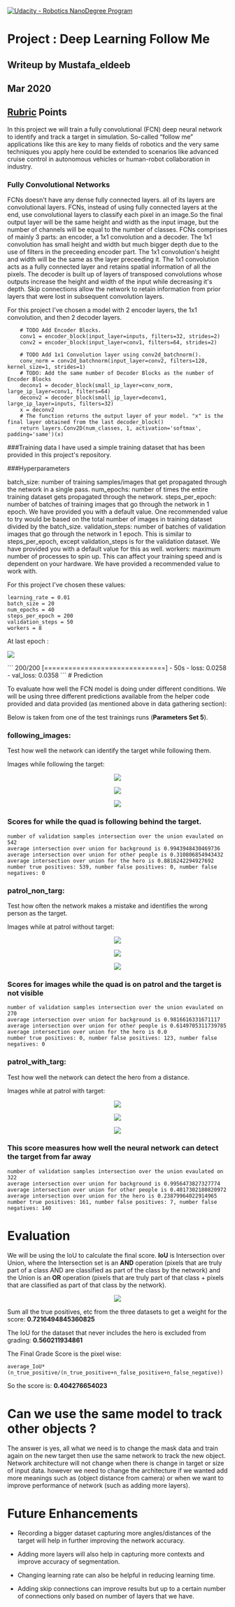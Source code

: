 [![Udacity - Robotics NanoDegree Program](https://s3-us-west-1.amazonaws.com/udacity-robotics/Extra+Images/RoboND_flag.png)](https://www.udacity.com/robotics)

# Project : Deep Learning Follow Me

## Writeup by Mustafa_eldeeb
## Mar 2020
## [Rubric](https://review.udacity.com/#!/rubrics/1155/view) Points

In this project we will train a fully convolutional (FCN) deep neural network to identify and track a target in simulation. So-called “follow me” applications like this are key to many fields of robotics and the very same techniques you apply here could be extended to scenarios like advanced cruise control in autonomous vehicles or human-robot collaboration in industry.

### Fully Convolutional Networks

FCNs doesn't have any dense fully connected layers. all of its layers are convolutional layers.
FCNs, instead of using fully connected layers at the end, use convolutional layers to classify each pixel in an image.So the final output
layer will be the same height and width as the input image, but the number of channels will be equal to the number of classes.
FCNs comprises of mainly 3 parts: an encoder, a 1x1 convolution and a decoder.
The 1x1 convolution has small height and width but much bigger depth due to the use of filters in the preceeding encoder part.
The 1x1 convolution's height and width will be the same as the layer preceeding it.
The 1x1 convolution acts as a fully connected layer and retains spatial information of all the pixels.
The decoder is built up of layers of transposed convolutions whose outputs increase the height and width of the input while decreasing it's depth.
Skip connections allow the network to retain information from prior layers that were lost in subsequent convolution layers.

For this project I've chosen a model with 2 encoder layers, the 1x1 convolution, and then 2 decoder layers.
```
    # TODO Add Encoder Blocks. 
    conv1 = encoder_block(input_layer=inputs, filters=32, strides=2)
    conv2 = encoder_block(input_layer=conv1, filters=64, strides=2)

    # TODO Add 1x1 Convolution layer using conv2d_batchnorm().
    conv_norm = conv2d_batchnorm(input_layer=conv2, filters=128, kernel_size=1, strides=1)
    # TODO: Add the same number of Decoder Blocks as the number of Encoder Blocks
    deconv1 = decoder_block(small_ip_layer=conv_norm, large_ip_layer=conv1, filters=64)
    deconv2 = decoder_block(small_ip_layer=deconv1, large_ip_layer=inputs, filters=32)
    x = deconv2
    # The function returns the output layer of your model. "x" is the final layer obtained from the last decoder_block()
    return layers.Conv2D(num_classes, 1, activation='softmax', padding='same')(x)
```
###Training data
I have used a simple training dataset that has been provided in this project's repository.

###Hyperparameters

batch_size: number of training samples/images that get propagated through the network in a single pass.
num_epochs: number of times the entire training dataset gets propagated through the network.
steps_per_epoch: number of batches of training images that go through the network in 1 epoch. We have provided you with a default value. One recommended value to try would be based on the total number of images in training dataset divided by the batch_size.
validation_steps: number of batches of validation images that go through the network in 1 epoch. This is similar to steps_per_epoch, except validation_steps is for the validation dataset. We have provided you with a default value for this as well.
workers: maximum number of processes to spin up. This can affect your training speed and is dependent on your hardware. We have provided a recommended value to work with.

For this project I've chosen these values:
```
learning_rate = 0.01
batch_size = 20
num_epochs = 40
steps_per_epoch = 200
validation_steps = 50
workers = 8

```
At last epoch :
<p> <img src="./docs/misc/loss.png"> </p>
```
200/200 [==============================] - 50s - loss: 0.0258 - val_loss: 0.0358
```
# Prediction

To evaluate how well the FCN model is doing under different conditions. We will be using three different predictions available from the helper code provided and data provided (as mentioned above in data gathering section):

Below is taken from one of the test trainings runs (**Parameters Set 5**).

### following_images:
Test how well the network can identify the target while following them.

Images while following the target:

<p align="center"> <img src="./docs/misc/img_1.png"> </p>
<p align="center"> <img src="./docs/misc/img_2.png"> </p>
<p align="center"> <img src="./docs/misc/img_3.png"> </p>

### Scores for while the quad is following behind the target. 
```
number of validation samples intersection over the union evaulated on 542
average intersection over union for background is 0.9943948430469736
average intersection over union for other people is 0.310806854943432
average intersection over union for the hero is 0.8816242294927692
number true positives: 539, number false positives: 0, number false negatives: 0
```

### patrol_non_targ:
Test how often the network makes a mistake and identifies the wrong person as the target.

Images while at patrol without target:

<p align="center"> <img src="./docs/misc/img_4.png"> </p>
<p align="center"> <img src="./docs/misc/img_5.png"> </p>
<p align="center"> <img src="./docs/misc/img_6.png"> </p>

### Scores for images while the quad is on patrol and the target is not visible
```
number of validation samples intersection over the union evaulated on 270
average intersection over union for background is 0.9816616331671117
average intersection over union for other people is 0.6149705311739785
average intersection over union for the hero is 0.0
number true positives: 0, number false positives: 123, number false negatives: 0
```

### patrol_with_targ: 
Test how well the network can detect the hero from a distance.

Images while at patrol with target:

<p align="center"> <img src="./docs/misc/img_7.png"> </p>
<p align="center"> <img src="./docs/misc/img_8.png"> </p>
<p align="center"> <img src="./docs/misc/img_9.png"> </p>

### This score measures how well the neural network can detect the target from far away
```
number of validation samples intersection over the union evaulated on 322
average intersection over union for background is 0.9956473827327774
average intersection over union for other people is 0.4017302180820972
average intersection over union for the hero is 0.23879964022914965
number true positives: 161, number false positives: 7, number false negatives: 140

```

# Evaluation

We will be using the IoU to calculate the final score. **IoU** is Intersection over Union, where the Intersection set is an **AND** operation (pixels that are truly part of a class AND are classified as part of the class by the network) and the Union is an **OR** operation (pixels that are truly part of that class + pixels that are classified as part of that class by the network).

<p align="center"> <img src="./docs/misc/iou.png"> </p>

Sum all the true positives, etc from the three datasets to get a weight for the score: **0.7216494845360825**

The IoU for the dataset that never includes the hero is excluded from grading: **0.560211934861**

The Final Grade Score is the pixel wise:

```
average_IoU*(n_true_positive/(n_true_positive+n_false_positive+n_false_negative))
```

So the score is: **0.404276654023**

# Can we use the same model to track other objects ?

The answer is yes, all what we need is to change the mask data and train again on the new target then use the same network to track  the new object. Network architecture will not change when there is change in target or size of input data. however we need to change the architecture if we wanted add more meanings such as (object distance from camera) or when we want to improve performance of network (such as adding more layers).



# Future Enhancements

* Recording a bigger dataset capturing more angles/distances of the target will help in further improving the network accuracy.

* Adding more layers will also help in capturing more contexts and improve accuracy of segmentation.

* Changing learning rate can also be helpful in reducing learning time.

* Adding skip connections can improve results but up to a certain number of connections only based on number of layers that we have.


